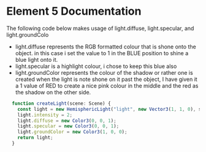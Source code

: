 # Element 5 Documentation

The following code below makes usage of light.diffuse, light.specular, and light.groundColo

- light.diffuse represents the RGB formatted colour that is shone onto the object. in this case i set the value to 1 in the BLUE position to shine a blue light onto it.
- light.specular is a highlight colour, i chose to keep this blue also
- light.groundColor represents the colour of the shadow or rather one is created when the light is note shone on it past the object, I have given it a 1 value of RED to create a nice pink colour in the middle and the red as the shadow on the other side.

```js
  function createLight(scene: Scene) {
    const light = new HemisphericLight("light", new Vector3(1, 1, 0), scene);
    light.intensity = 2;
    light.diffuse = new Color3(0, 0, 1);
    light.specular = new Color3(0, 0, 1);
    light.groundColor = new Color3(1, 0, 0);
    return light;
  }
```
